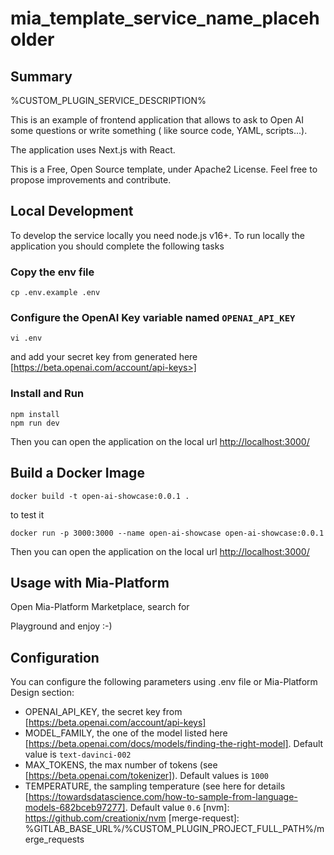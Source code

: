 # mia_template_service_name_placeholder
## Summary

%CUSTOM_PLUGIN_SERVICE_DESCRIPTION%

This is an example of frontend application that allows to ask to Open AI some questions or write something ( like source code, YAML, scripts...).

The application uses Next.js with React. 

This is a Free, Open Source template, under Apache2 License. Feel free to propose improvements and contribute.

## Local Development

To develop the service locally you need node.js v16+.
To run locally the application you should complete the following tasks

### Copy the env file

```shell
cp .env.example .env
```

### Configure the OpenAI Key variable named `OPENAI_API_KEY`

```shell
vi .env
```

and add your secret key from generated here [https://beta.openai.com/account/api-keys>]

### Install and Run

```shell
npm install
npm run dev
```

Then you can open the application on the local url [http://localhost:3000/](http://localhost:3000/)

## Build a Docker Image

```shell
docker build -t open-ai-showcase:0.0.1 .
```

to test it

```shell
docker run -p 3000:3000 --name open-ai-showcase open-ai-showcase:0.0.1
```

Then you can open the application on the local url [http://localhost:3000/](http://localhost:3000/)

## Usage with Mia-Platform

Open Mia-Platform Marketplace, search for 


Playground and enjoy :-)

## Configuration

You can configure the following parameters using .env file or Mia-Platform Design section:

- OPENAI_API_KEY, the secret key from [https://beta.openai.com/account/api-keys]
- MODEL_FAMILY, the one of the model listed here [https://beta.openai.com/docs/models/finding-the-right-model]. Default value is `text-davinci-002`
- MAX_TOKENS, the max number of tokens (see [https://beta.openai.com/tokenizer]). Default values is  `1000`
- TEMPERATURE, the sampling temperature (see here for details [https://towardsdatascience.com/how-to-sample-from-language-models-682bceb97277]. Default value `0.6`
[nvm]: https://github.com/creationix/nvm
[merge-request]: %GITLAB_BASE_URL%/%CUSTOM_PLUGIN_PROJECT_FULL_PATH%/merge_requests

